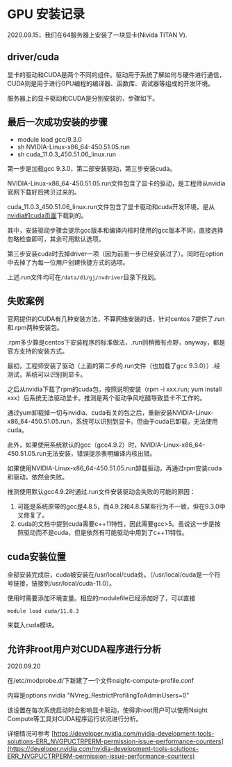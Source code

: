# GPU 安装记录

2020.09.15，我们在64服务器上安装了一块显卡(Nivida TITAN V).

## driver/cuda

显卡的驱动和CUDA是两个不同的组件。驱动用于系统了解如何与硬件进行通信，CUDA则是用于进行GPU编程的编译器、函数库、调试器等组成的开发环境。

服务器上的显卡驱动和CUDA是分别安装的，步骤如下。


## 最后一次成功安装的步骤

+ module load gcc/9.3.0
+ sh NVIDIA-Linux-x86_64-450.51.05.run
+ sh cuda_11.0.3_450.51.06_linux.run

第一步是加载gcc 9.3.0，第二部安装驱动，第三步安装cuda。

NVIDIA-Linux-x86_64-450.51.05.run文件包含了显卡的驱动，是工程师从nvidia官网下载好后拷贝过来的。

cuda_11.0.3_450.51.06_linux.run文件包含了显卡驱动和cuda开发环境，是从[nvidia的cuda页面](https://developer.nvidia.com/cuda-downloads)下载到的。

其中，安装驱动步骤会提示gcc版本和编译内核时使用的gcc版本不同，直接选择忽略检查即可，其余可用默认选项。

第三步安装cuda时去掉driver一项（因为前面一步已经安装过了）。同时在option中去掉了为每一位用户创建快捷方式的选项。

上述.run文件均可在`/data/d1/gj/nvdriver`目录下找到。

## 失败案例

官网提供的CUDA有几种安装方法，不算网络安装的话，针对centos 7提供了.run和.rpm两种安装包。

.rpm多少算是centos下安装程序的标准做法，.run则稍微有点野，anyway，都是官方支持的安装方式。

最初，工程师安装了驱动（上面的第二步的.run文件（也加载了gcc 9.3.0））.经测试，系统可以识别到显卡。

之后从nvidia下载了rpm的cuda包，按照说明安装（rpm -i xxx.run; yum install xxx）后系统无法驱动显卡。推测是两个驱动争风吃醋导致显卡不工作的。

通过yum卸载掉一切与nvidia、cuda有关的包之后，重新安装NVIDIA-Linux-x86_64-450.51.05.run，系统可以识别到显卡。但由于cuda已卸载，无法使用cuda。

此外，如果使用系统默认的gcc（gcc4.9.2）时，NVIDIA-Linux-x86_64-450.51.05.run无法安装，错误提示表明编译内核出错。

如果使用NVIDIA-Linux-x86_64-450.51.05.run卸载驱动，再通过rpm安装cuda和驱动，依然会失败。


推测使用默认gcc4.9.2时通过.run文件安装驱动会失败的可能的原因：

1. 可能是系统原带的gcc是4.8.5，而4.9.2和4.8.5某些行为不一致，但在9.3.0中又修复了。
2. cuda的文档中提到cuda需要c++11特性，因此需要gcc>5。虽说这一步是按照驱动而不是cuda，但是依然有可能驱动中用到了c++11特性。

## cuda安装位置

全部安装完成后，cuda被安装在/usr/local/cuda处。（/usr/local/cuda是一个符号链接，链接到/usr/local/cuda-11.0）。

使用时需要添加环境变量。相应的modulefile已经添加好了，可以直接

```
module load cuda/11.0.3
```

来载入cuda模块。

## 允许非root用户对CUDA程序进行分析

2020.09.20

在/etc/modprobe.d/下新建了一个文件nsight-compute-profile.conf

内容是options nvidia "NVreg_RestrictProfilingToAdminUsers=0"

该设置在每次系统启动时会影响显卡驱动，使得非root用户可以使用Nsight Compute等工具对CUDA程序运行状况进行分析。

详细情况可参考 [https://developer.nvidia.com/nvidia-development-tools-solutions-ERR_NVGPUCTRPERM-permission-issue-performance-counters](https://developer.nvidia.com/nvidia-development-tools-solutions-ERR_NVGPUCTRPERM-permission-issue-performance-counters)

